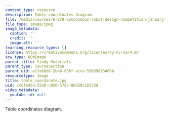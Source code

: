 ```yaml
---
content_type: resource
description: Table coordinates diagram.
file: /media/courses/6-270-autonomous-robot-design-competition-january-iap-2005/cc6f645d55d8c020579386d20c1b573d_table_coordinate.jpg
file_type: image/jpeg
image_metadata:
  caption: ''
  credit: ''
  image-alt: ''
learning_resource_types: []
license: https://creativecommons.org/licenses/by-nc-sa/4.0/
ocw_type: OCWImage
parent_title: Study Materials
parent_type: CourseSection
parent_uid: e1fa88d6-2b48-838f-acce-59839073406b
resourcetype: Image
title: table_coordinate.jpg
uid: cc6f645d-55d8-c020-5793-86d20c1b573d
video_metadata:
  youtube_id: null
---
```

Table coordinates diagram.